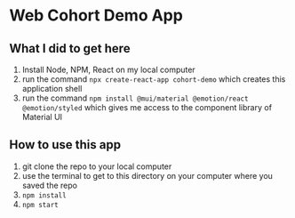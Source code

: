 # Web Cohort Demo App 

## What I did to get here
1. Install Node, NPM, React on my local computer
2. run the command ```npx create-react-app cohort-demo``` which creates this application shell 
3. run the command ```npm install @mui/material @emotion/react @emotion/styled``` which gives me access to the component library of Material UI


## How to use this app 
1. git clone the repo to your local computer
2. use the terminal to get to this directory on your computer where you saved the repo
3. ```npm install```
4. ```npm start```